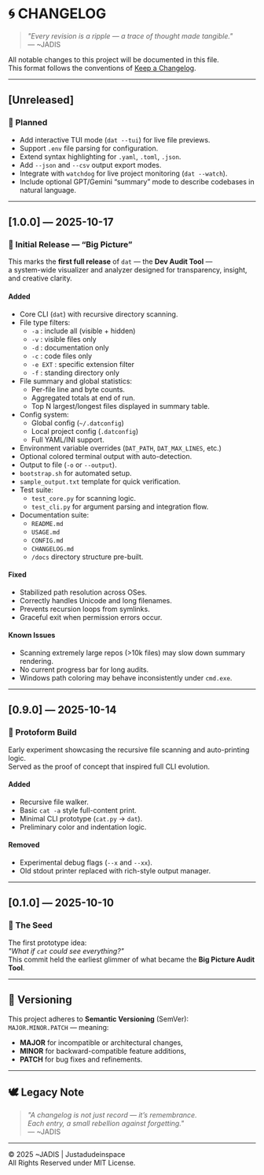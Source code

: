 # 🌀 CHANGELOG  
> *"Every revision is a ripple — a trace of thought made tangible."*  
> — ~JADIS

All notable changes to this project will be documented in this file.  
This format follows the conventions of [Keep a Changelog](https://keepachangelog.com/en/1.1.0/).

---

## [Unreleased]
### 🔮 Planned
- Add interactive TUI mode (`dat --tui`) for live file previews.
- Support `.env` file parsing for configuration.
- Extend syntax highlighting for `.yaml`, `.toml`, `.json`.
- Add `--json` and `--csv` output export modes.
- Integrate with `watchdog` for live project monitoring (`dat --watch`).
- Include optional GPT/Gemini “summary” mode to describe codebases in natural language.

---

## [1.0.0] — 2025-10-17  
### 🌟 Initial Release — “Big Picture”

This marks the **first full release** of `dat` — the **Dev Audit Tool** —  
a system-wide visualizer and analyzer designed for transparency, insight, and creative clarity.

#### Added
- Core CLI (`dat`) with recursive directory scanning.
- File type filters:
  - `-a` : include all (visible + hidden)
  - `-v` : visible files only
  - `-d` : documentation only
  - `-c` : code files only
  - `-e EXT` : specific extension filter
  - `-f` : standing directory only
- File summary and global statistics:
  - Per-file line and byte counts.
  - Aggregated totals at end of run.
  - Top N largest/longest files displayed in summary table.
- Config system:
  - Global config (`~/.datconfig`)
  - Local project config (`.datconfig`)
  - Full YAML/INI support.
- Environment variable overrides (`DAT_PATH`, `DAT_MAX_LINES`, etc.)
- Optional colored terminal output with auto-detection.
- Output to file (`-o` or `--output`).
- `bootstrap.sh` for automated setup.
- `sample_output.txt` template for quick verification.
- Test suite:
  - `test_core.py` for scanning logic.
  - `test_cli.py` for argument parsing and integration flow.
- Documentation suite:
  - `README.md`
  - `USAGE.md`
  - `CONFIG.md`
  - `CHANGELOG.md`
  - `/docs` directory structure pre-built.

#### Fixed
- Stabilized path resolution across OSes.
- Correctly handles Unicode and long filenames.
- Prevents recursion loops from symlinks.
- Graceful exit when permission errors occur.

#### Known Issues
- Scanning extremely large repos (>10k files) may slow down summary rendering.
- No current progress bar for long audits.
- Windows path coloring may behave inconsistently under `cmd.exe`.

---

## [0.9.0] — 2025-10-14  
### 🧩 Protoform Build

Early experiment showcasing the recursive file scanning and auto-printing logic.  
Served as the proof of concept that inspired full CLI evolution.

#### Added
- Recursive file walker.
- Basic `cat -a` style full-content print.
- Minimal CLI prototype (`cat.py` → `dat`).
- Preliminary color and indentation logic.

#### Removed
- Experimental debug flags (`--x` and `--xx`).
- Old stdout printer replaced with rich-style output manager.

---

## [0.1.0] — 2025-10-10  
### 🌱 The Seed

The first prototype idea:  
*"What if `cat` could see everything?"*  
This commit held the earliest glimmer of what became the **Big Picture Audit Tool**.

---

## 🧭 Versioning

This project adheres to **Semantic Versioning** (SemVer):  
`MAJOR.MINOR.PATCH` — meaning:

- **MAJOR** for incompatible or architectural changes,  
- **MINOR** for backward-compatible feature additions,  
- **PATCH** for bug fixes and refinements.

---

## 🕊️ Legacy Note

> *"A changelog is not just record — it’s remembrance.  
>  Each entry, a small rebellion against forgetting."*  
>  — ~JADIS

---

© 2025 ~JADIS | Justadudeinspace  
All Rights Reserved under MIT License.
